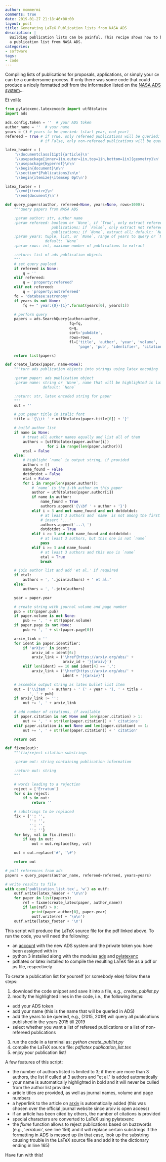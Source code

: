 ```yaml
---
author: mommermi
comments: true
date: 2019-01-27 21:18:46+00:00
layout: post
title: Generating LaTeX Publication lists from NASA ADS
description: |
  Building publication lists can be painful. This recipe shows how to build
  a publication list from NASA ADS.
categories:
- software
tags:
- code
---
```


Compiling lists of publications for proposals, applications, or simply your cv can be a cumbersome process. If only there was some code that could produce a nicely formatted pdf from the information listed on the [NASA ADS system](https://ui.adsabs.harvard.edu/#)...

Et voilà:

```python
from pylatexenc.latexencode import utf8tolatex
import ads

ads.config.token = ''  # your ADS token
author_name = ''  # your name
years = () # years to be queried: (start year, end year)
refereed = True # if True, only refereed publications will be queried;
                # if False, only non-refereed publications will be queried

latex_header = (
    '\\documentclass[11pt]{article}\n'
    '\\usepackage[inner=1in,outer=1in,top=1in,bottom=1in]{geometry}\n'
    '\\usepackage{hyperref}\n\n'
    '\\begin{document}\n\n'
    '\\section*{Publications}\n\n'
    '\\begin{itemize}\itemsep 0pt\n')

latex_footer = (
    '\\end{itemize}\n'
    '\\end{document}\n')

def query_papers(author, refereed=None, years=None, rows=1000):
    """query papers from NASA ADS

    :param author: str, author name
    :param refereed: boolean or `None`, if `True`, only extract refereed
                     publications; if `False`, only extract not refereed
                     publications; if `None`, extract all; default: `None`
    :param years: tuple, list, or `None`, range of years to query or `None`,
                  default: `None`
    :param rows: int, maximum number of publications to extract

    :return: list of ads publication objects
    """
    # set query payload
    if refereed is None:
        q = ''
    elif refereed:
        q = 'property:refereed'
    elif not refereed:
        q = 'property:notrefereed'
    fq = 'database:astronomy'
    if years is not None:
        fq += " year:{0}-{1}".format(years[0], years[1])

    # perform query
    papers = ads.SearchQuery(author=author,
                             fq=fq,
                             q=q,
                             sort='pubdate',
                             rows=rows,
                             fl=['title', 'author', 'year', 'volume',
                                 'page', 'pub', 'identifier', 'citation'])

    return list(papers)

def create_latex(paper, name=None):
    """turn ads publication objects into strings using latex encoding

    :param paper: ads publication object
    :param name: string or `None`, name that will be highlighted in latex,
                 default: `None`

    :return: str, latex encoded string for paper
    """
    out = ''

    # put paper title in italic font
    title = '{\\it ' + utf8tolatex(paper.title[0]) + '}'

    # build author list
    if name is None:
        # treat all author names equally and list all of them
        authors = [utf8tolatex(paper.author[i])
                   for i in range(len(paper.author))]
        etal = False
    else:
        # highlight `name` in output string, if provided
        authors = []
        name_found = False
        dotdotdot = False
        etal = False
        for i in range(len(paper.author)):
            # `name` is the i-th author on this paper
            author = utf8tolatex(paper.author[i])
            if name in author:
                name_found = True
                authors.append('{\\bf ' + author + '}')
            elif i = 3 and not name_found and not dotdotdot:
                # at least 3 authors and `name` is not among the first 3;
                # insert '...'
                authors.append('...\ ')
                dotdotdot = True
            elif i >= 3 and not name_found and dotdotdot:
                # at least 3 authors, but this one is not `name`
                pass
            elif i >= 3 and name_found:
                # at least 3 authors and this one is `name`
                etal = True
                break

    # join author list and add 'et al.' if required
    if etal:
        authors = ', '.join(authors) + ' et al.'
    else:
        authors = ', '.join(authors)

    year = paper.year

    # create string with journal volume and page number
    pub = str(paper.pub)
    if paper.volume is not None:
        pub += ', ' + str(paper.volume)
    if paper.page is not None:
        pub += ', ' + str(paper.page[0])

    arxiv_link = ''
    for ident in paper.identifier:
        if 'arXiv:' in ident:
            arxiv_id = ident[6:]
            arxiv_link = ('\href{https://arxiv.org/abs/' +
                          arxiv_id + '}{arxiv}')
        elif len(ident) == 10 and ident[4] == '.':
            arxiv_link = ('\href{https://arxiv.org/abs/' +
                          ident + '}{arxiv}')

    # assemble output string as latex bullet list item
    out = ('\\item ' + authors + ' (' + year + '), ' + title +
           ', ' + pub)
    if arxiv_link != '':
        out += ', ' + arxiv_link

    # add number of citations, if available
    if paper.citation is not None and len(paper.citation) > 1:
        out += ', ' + str(len(paper.citation)) + ' citations'
    elif paper.citation is not None and len(paper.citation) == 1:
        out += ', ' + str(len(paper.citation)) + ' citation'

    return out

def fixme(out):
    """fix/reject citation substrings

    :param out: string containing publication information

    :return out: string
    """

    # words leading to a rejection
    reject = ['Erratum']
    for s in reject:
        if s in out:
            return ''

    # substrings to be replaced
    fix = {'': '',
           '': '',
           '': '',
           '': ''}
    for key, val in fix.items():
        if key in out:
            out = out.replace(key, val)

    out = out.replace('#', '\#')

    return out

# pull references from ads
papers = query_papers(author_name, refereed=refereed, years=years)

# write results to file
with open('publication_list.tex', 'w') as outf:
    outf.write(latex_header + '\n\n')
    for paper in list(papers):
        ref = fixme(create_latex(paper, author_name))
        if len(ref) > 0:
            print(paper.author[0], paper.year)
            outf.write(ref + '\n\n')
    outf.write(latex_footer + '\n')
```

This script will produce the LaTeX source file for the pdf linked above. To run the code, you will need the following:
	
  * an [account](https://ui.adsabs.harvard.edu/#user/account/register) with the new ADS system and the private token you have been assigned with in
  * python 3 installed along with the modules [ads](https://github.com/andycasey/ads) and [pylatexenc](https://github.com/phfaist/pylatexenc)
  * pdflatex or latex installed to compile the resulting LaTeX file as a pdf or ps file, respectively

To create a publication list for yourself (or somebody else) follow these steps:
	
  1. download the code snippet and save it into a file, e.g., _create_publist.py_
  2. modify the highlighted lines in the code, i.e., the following items:

   * add your ADS token
   * add your name (this is the name that will be queried in ADS)
   * add the years to be queried, e.g., (2015, 2019) will query all publications published in the years 2015 till 2019
   * select whether you want a list of refereed publications or a list of non-refereed publications

  3. run the code in a terminal as: _python create_publist.py_
  4. compile the LaTeX source file: _pdflatex publication_list.tex_
  5. enjoy your publication list!


A few features of this script:

  * the number of authors listed is limited to 3; if there are more than 3 authors, the list if culled at 3 authors and "et al." is added automatically
  * your name is automatically highlighted in bold and it will never be culled from the author list provided
  * article titles are provided, as well as journal names, volume and page numbers
  * a hyperlink to the article on [arxiv](https://arxiv.org/) is automatically added (this was chosen over the official journal website since arxiv is open access)
  * if an article has been cited by others, the number of citations is provided
  * special characters are converted to LaTeX using pylatexenc
  * the _fixme_ function allows to reject publications based on buzzwords (e.g., '_erratum_', see line 156) and it will replace certain substrings if the formatting in ADS is messed up (in that case, look up the substring causing trouble in the LaTeX source file and add it to the dictionary ending in line 165)


Have fun with this!


